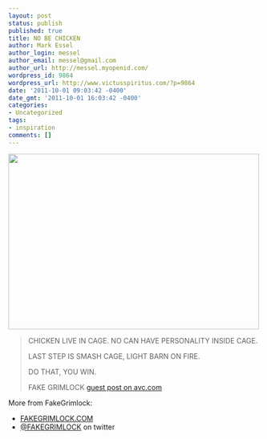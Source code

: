 ```yaml
---
layout: post
status: publish
published: true
title: NO BE CHICKEN
author: Mark Essel
author_login: messel
author_email: messel@gmail.com
author_url: http://messel.myopenid.com/
wordpress_id: 9864
wordpress_url: http://www.victusspiritus.com/?p=9864
date: '2011-10-01 09:03:42 -0400'
date_gmt: '2011-10-01 16:03:42 -0400'
categories:
- Uncategorized
tags:
- inspiration
comments: []
---
```

<p><a href="http://www.avc.com/a_vc/2011/09/minimum-viable-personality.html"><img src="http://www.victusspiritus.com/wp-content/uploads/2011/10/NOBECHICKEN.jpg" alt="" title="NOBECHICKEN" width="500" height="350" class="alignleft size-full wp-image-9865" /></a></p>
<blockquote><p>
CHICKEN LIVE IN CAGE. NO CAN HAVE PERSONALITY INSIDE CAGE.  </p>
<p>LAST STEP IS SMASH CAGE, LIGHT BARN ON FIRE. </p>
<p>DO THAT, YOU WIN.</p>
<p>FAKE GRIMLOCK <a href="http://www.avc.com/a_vc/2011/09/minimum-viable-personality.html">guest post on avc.com</a>
</p></blockquote>
<p>More from FakeGrimlock:</p>
<ul>
<li><a href="http://www.fakegrimlock.com/">FAKEGRIMLOCK.COM</a></li>
<li><a href="http://twitter.com/FAKEGRIMLOCK">@FAKEGRIMLOCK</a> on twitter</li>
</ul>
